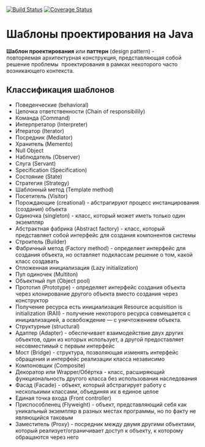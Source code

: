 [![Build Status](https://travis-ci.org/levelp/JavaPatterns.svg?branch=master)](https://travis-ci.org/levelp/JavaPatterns)
[![Coverage Status](https://coveralls.io/repos/github/levelp/JavaPatterns/badge.svg?branch=master)](https://coveralls.io/github/levelp/JavaPatterns?branch=master)

Шаблоны проектирования на Java
==============================

**Шаблон проектирования** или **паттерн** (design pattern) - 
повторяемая архитектурная конструкция, 
представляющая собой решение проблемы 
проектирования в рамках некоторого часто возникающего контекста.

Классификация шаблонов
----------------------
* Поведенческие (behavioral)
 * Цепочка ответственности (Chain of responsibilily)
 * Команда (Command)
 * Интерпретатор (Interpreter)
 * Итератор (Iterator)
 * Посредник (Mediator)
 * Хранитель (Memento)
 * Null Object
 * Наблюдатель (Observer)
 * Слуга (Servant)
 * Specification (Specification)
 * Состояние (State)
 * Стратегия (Strategy)
 * Шаблонный метод (Template method)
 * Посетитель (Visitor)
* Порождающие (creational) - абстрагируют процесс инстанцирования (создания) объекта
 * Одиночка (singleton) - класс, который может иметь только один экземпляр
 * Абстрактная фабрика (Abstract factory) - класс, который представляет собой интерфейс для создания компонентов системы
 * Строитель (Builder)
 * Фабричный метод (Factory method) - определяет интерфейс для создания объекта, но оставляет подклассам решение о том, какой класс создавать
 * Отложенная инициализация (Lazy initialization)
 * Пул одиночек (Multiton)
 * Объектный пул (Object pool)
 * Прототип (Prototype) - определяет интерфейс создания объекта через клонирование другого объекта вместо создания через конструктор
 * Получение ресурса есть инициализация Resource acquisition is initialization (RAII) - получение некоторого ресурса совмещается с инициализацией, а освобождение — с уничтожением объекта.
* Структурные (structural)
 * Адаптер (Adapter) - обеспечивает взаимодействие двух других объектов, один из которых использует, а другой предоставляет несовместимый с первым интерфейс
 * Мост (Bridge) - структура, позволяющая изменять интерфейс обращения и интерфейс реализации класса независимо
 * Компоновщик (Composite) 
 * Декоратор или Wrapper/Обёртка - класс, расширяющий функциональность другого класса без использования наследования
 * Фасад (Facade) - объект, который абстрагирует работу с несколькими классами, объединяя их в единое целое
 * Единая точка входа (Front controller)
 * Приспособленец (Flyweight) - объект, представляющий себя как уникальный экземпляр в разных местах программы, но по факту не являющийся таковым
 * Заместитель (Proxy) - посредник между двумя другими объектами, который реализует/ограничивает доступ к объекту, к которому обращаются через него
